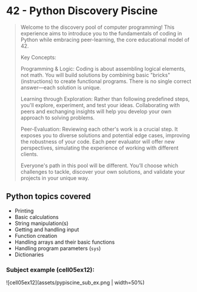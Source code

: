 # 42 - Python Discovery Piscine

>Welcome to the discovery pool of computer programming! This experience aims to introduce you to the fundamentals of coding in Python while embracing peer-learning, the core educational model of 42.
>
>Key Concepts:
>
>    Programming & Logic: Coding is about assembling logical elements, not math. You will build solutions by combining basic "bricks" (instructions) to create functional programs. There is no single correct answer—each solution is unique.
>
>Learning through Exploration: Rather than following predefined steps, you'll explore, experiment, and test your ideas. Collaborating with peers and exchanging insights will help you develop your own approach to solving problems.
>
>Peer-Evaluation: Reviewing each other's work is a crucial step. It exposes you to diverse solutions and potential edge cases, improving the robustness of your code. Each peer evaluator will offer new perspectives, simulating the experience of working with different clients.
>
>Everyone's path in this pool will be different. You’ll choose which challenges to tackle, discover your own solutions, and validate your projects in your unique way.

## Python topics covered

- Printing
- Basic calculations
- String manipulation(s)
- Getting and handling input
- Function creation
- Handling arrays and their basic functions
- Handling program parameters (`sys`)
- Dictionaries

### Subject example (cell05ex12):

![cell05ex12](assets/pypiscine_sub_ex.png | width=50%)
